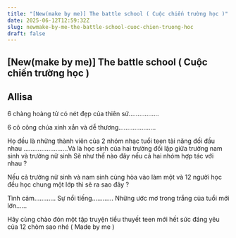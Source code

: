 ```yaml
---
title: "[New(make by me)] The battle school ( Cuộc chiến trường học )"
date: 2025-06-12T12:59:32Z
slug: newmake-by-me-the-battle-school-cuoc-chien-truong-hoc
draft: false
---
```


## [New(make by me)] The battle school ( Cuộc chiến trường học )

## Allisa

6 chàng hoàng tử có nét đẹp của thiên sứ……………..
 
 6 cô công chúa xinh xắn và dễ thương………………...
 
 Họ đều là những thành viên của 2 nhóm nhạc tuổi teen tài năng đối đầu nhau 
…………………….Và là học sinh của hai trường đối lập giữa trường nam sinh và trường nữ sinh
 Sẽ như thế nào đây nếu cả hai nhóm hợp tác với nhau ?
 
 Nếu cả trường nữ sinh và nam sinh cùng hòa vào làm một và 12 người học đều học chung một lớp thì sẽ ra sao đây ? 
 
 Tình cảm…………
 Sự nổi tiếng…………
 Những ước mơ trong trắng của tuổi mới lớn……
 
 Hãy cùng chào đón một tập truyện tiểu thuyết teen mới hết sức đáng yêu của 12 chòm sao nhé ( Made by me )